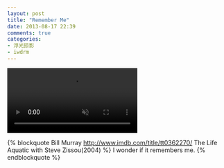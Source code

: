 ```yaml
---
layout: post
title: "Remember Me"
date: 2013-08-17 22:39
comments: true
categories:
- 浮光掠影
- iwdrm
---
```


<video autoplay loop muted playsinline>
    <source src="/downloads/video/movie_clips/remember_me.mp4" type="video/mp4">
    <p>Your browser doesn't support this embedded video.</p>
</video>

{% blockquote Bill Murray http://www.imdb.com/title/tt0362270/ The Life Aquatic with Steve Zissou(2004) %}
I wonder if it remembers me.
{% endblockquote %}
